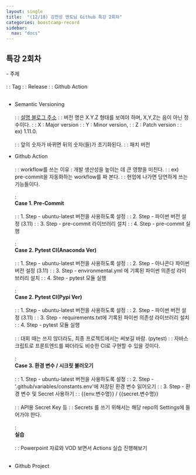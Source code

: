 ```yaml
---
layout: single
title:  "(12/18) 강천성 멘토님 Github 특강 2회차"
categories: boostcamp-record
sidebar:
  nav: "docs"
---
```


<h2>특강 2회차</h2>
- 주제<br><br>
: : Tag
: : Release
: : Github Action<br><br>

- Semantic Versioning<br><br>
: : <a href="https://spoqa.github.io/2012/12/18/semantic-versioning.html">설명 블로그 주소</a>
: : 버전 명은 X.Y.Z 형태를 보여야 하며, X,Y,Z는 음이 아닌 정수이다.
: : X : Major version
: : Y : Minor version,
: : Z : Patch version
: : ex) 1.11.0.
<br><br>
: : 앞의 숫자가 바뀌면 뒤의 숫자(들)가 초기화된다.
: : 패치 버전

- Github Action<br><br>
: : workflow를 쓰는 이유 : 개발 생산성을 높이는 데 큰 영향을 미친다.
: : ex) pre-commit을 자동화하는 workflow를 짜 본다.
: : 현업에 나가면 당연하게 쓰는 기능들이다.
<br><br>
: <br><b>Case 1. Pre-Commit</b><br><br>
: : 1. Step - ubuntu-latest 버전을 사용하도록 설정
: : 2. Step - 파이썬 버전 설정 (3.11)
: : 3. Step - pre-commit 라이브러리 설치
: : 4. Step - pre-commit 실행
<br><br>
: <br><b>Case 2.  Pytest CI(Anaconda Ver)</b><br><br>
: : 1. Step - ubuntu-latest 버전을 사용하도록 설정
: : 2. Step - 아나콘다 파이썬 버전 설정 (3.11)
: : 3. Step - environmental.yml 에 기록된 파이썬 의존성 라이브러리 설치
: : 4. Step - pytest 모듈 실행
<br><br>
: <br><b>Case 2.  Pytest CI(Pypi Ver)</b><br><br>
: : 1. Step - ubuntu-latest 버전을 사용하도록 설정
: : 2. Step - 파이썬 버전 설정 (3.11)
: : 3. Step - requirements.txt에 기록된 파이썬 의존성 라이브러리 설치
: : 4. Step - pytest 모듈 실행
<br><br>
: : 대회 때는 쓰지 않더라도, 최종 프로젝트에서는 써보길 바람. (pytest)
: : 자바스크립트로 프론트엔드를 짜더라도 비슷한 CI로 구현할 수 있을 것이다.
<br><br>
: <br><b>Case 3. 환경 변수 / 시크릿 불러오기</b><br><br>
: : 1. Step - ubuntu-latest 버전을 사용하도록 설정
: : 2. Step - '.github/variables/constants.env'에 저장된 환경 변수 읽어오기
: : 3. Step - 환경 변수 및 Secret 사용하기
: : \{\{env.변수명}} / \{\{secret.변수명}}
<br><br>
: : API용 Secret Key 등
: : Secrets 를 쓰기 위해서는 해당 repo의 Settings에 들어가야 한다.
<br><br>
: <br><b>실습</b><br><br>
: : Powerpoint 자료와 VOD 보면서 Actions 실습 진행해보기
<br><br>

- Github Project<br><br>
